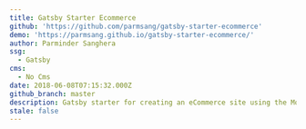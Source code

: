 ```yaml
---
title: Gatsby Starter Ecommerce
github: 'https://github.com/parmsang/gatsby-starter-ecommerce'
demo: 'https://parmsang.github.io/gatsby-starter-ecommerce/'
author: Parminder Sanghera
ssg:
  - Gatsby
cms:
  - No Cms
date: 2018-06-08T07:15:32.000Z
github_branch: master
description: Gatsby starter for creating an eCommerce site using the Moltin eCommerce Api
stale: false
---
```

